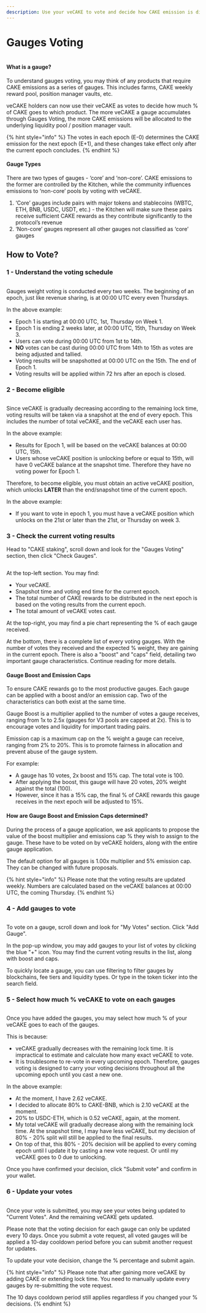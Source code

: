```yaml
---
description: Use your veCAKE to vote and decide how CAKE emission is distributed
---
```


# Gauges Voting

<figure><img src="../../../.gitbook/assets/image (2).png" alt=""><figcaption></figcaption></figure>

#### What is a gauge?

To understand gauges voting, you may think of any products that require CAKE emissions as a series of gauges. This includes farms, CAKE weekly reward pool, position manager vaults, etc.

veCAKE holders can now use their veCAKE as votes to decide how much % of CAKE goes to which product. The more veCAKE a gauge accumulates through Gauges Voting, the more CAKE emissions will be allocated to the underlying liquidity pool / position manager vault.

{% hint style="info" %}
The votes in each epoch (E-0) determines the CAKE emission for the next epoch (E+1), and these changes take effect only after the current epoch concludes.
{% endhint %}

#### Gauge Types

There are two types of gauges - ‘core’ and ‘non-core’. CAKE emissions to the former are controlled by the Kitchen, while the community influences emissions to ‘non-core’ pools by voting with veCAKE.&#x20;

1. ‘Core’ gauges include pairs with major tokens and stablecoins (WBTC, ETH, BNB, USDC, USDT, etc.) - the Kitchen will make sure these pairs receive sufficient CAKE rewards as they contribute significantly to the protocol’s revenue
2. ‘Non-core’ gauges represent all other gauges not classified as ‘core’ gauges

## How to Vote?

### 1 - Understand the voting schedule

<figure><img src="../../../.gitbook/assets/image (1) (1).png" alt=""><figcaption></figcaption></figure>

Gauges weight voting is conducted every two weeks. The beginning of an epoch, just like revenue sharing, is at 00:00 UTC every even Thursdays.

In the above example:

* Epoch 1 is starting at 00:00 UTC, 1st, Thursday on Week 1.
* Epoch 1 is ending 2 weeks later, at 00:00 UTC, 15th, Thursday on Week 3.
* Users can vote during 00:00 UTC from 1st to 14th.
* **NO** votes can be cast during 00:00 UTC from 14th to 15th as votes are being adjusted and tallied.
* Voting results will be snapshotted at 00:00 UTC on the 15th. The end of Epoch 1.
* Voting results will be applied within 72 hrs after an epoch is closed.

### 2 - Become eligible

<figure><img src="../../../.gitbook/assets/image (1) (1).png" alt=""><figcaption></figcaption></figure>

Since veCAKE is gradually decreasing according to the remaining lock time, voting results will be taken via a snapshot at the end of every epoch. This includes the number of total veCAKE, and the veCAKE each user has.

In the above example:

* Results for Epoch 1, will be based on the veCAKE balances at 00:00 UTC, 15th.
* Users whose veCAKE position is unlocking before or equal to 15th, will have 0 veCAKE balance at the snapshot time. Therefore they have no voting power for Epoch 1.

Therefore, to become eligible, you must obtain an active veCAKE position, which unlocks **LATER** than the end/snapshot time of the current epoch.&#x20;

In the above example:

* If you want to vote in epoch 1, you must have a veCAKE position which unlocks on the 21st or later than the 21st, or Thursday on week 3.

### 3 - Check the current voting results

Head to "CAKE staking", scroll down and look for the "Gauges Voting" section, then click "Check Gauges".

<figure><img src="../../../.gitbook/assets/image (2) (1).png" alt=""><figcaption></figcaption></figure>

At the top-left section. You may find:

* Your veCAKE.
* Snapshot time and voting end time for the current epoch.
* The total number of CAKE rewards to be distributed in the next epoch is based on the voting results from the current epoch.
* The total amount of veCAKE votes cast.

At the top-right, you may find a pie chart representing the % of each gauge received.

At the bottom, there is a complete list of every voting gauges. With the number of votes they received and the expected % weight, they are gaining in the current epoch. There is also a "boost" and "caps" field, detailing two important gauge characteristics. Continue reading for more details.

#### Gauge Boost and Emission Caps

To ensure CAKE rewards go to the most productive gauges. Each gauge can be applied with a boost and/or an emission cap. Two of the characteristics can both exist at the same time.

Gauge Boost is a multiplier applied to the number of votes a gauge receives, ranging from 1x to 2.5x (gauges for V3 pools are capped at 2x). This is to encourage votes and liquidity for important trading pairs.

Emission cap is a maximum cap on the % weight a gauge can receive, ranging from 2% to 20%. This is to promote fairness in allocation and prevent abuse of the gauge system.

For example:

* A gauge has 10 votes, 2x boost and 15% cap. The total vote is 100.&#x20;
* After applying the boost, this gauge will have 20 votes, 20% weight against the total (100).
* However, since it has a 15% cap, the final % of CAKE rewards this gauge receives in the next epoch will be adjusted to 15%.

#### How are Gauge Boost and Emission Caps determined?

During the process of a gauge application, we ask applicants to propose the value of the boost multiplier and emissions cap % they wish to assign to the gauge. These have to be voted on by veCAKE holders, along with the entire gauge application.&#x20;

The default option for all gauges is 1.00x multiplier and 5% emission cap. They can be changed with future proposals.

{% hint style="info" %}
Please note that the voting results are updated weekly. Numbers are calculated based on the veCAKE balances at 00:00 UTC, the coming Thursday.  &#x20;
{% endhint %}

### 4 - Add gauges to vote

<figure><img src="../../../.gitbook/assets/image (3).png" alt=""><figcaption></figcaption></figure>

To vote on a gauge, scroll down and look for "My Votes" section. Click "Add Gauge".

In the pop-up window, you may add gauges to your list of votes by clicking the blue "+" icon. You may find the current voting results in the list, along with boost and caps.

To quickly locate a gauge, you can use filtering to filter gauges by blockchains, fee tiers and liquidity types. Or type in the token ticker into the search field.

### 5 - Select how much % veCAKE to vote on each gauges

<figure><img src="../../../.gitbook/assets/image (5).png" alt=""><figcaption></figcaption></figure>

Once you have added the gauges, you may select how much % of your veCAKE goes to each of the gauges.

This is because:

* veCAKE gradually decreases with the remaining lock time. It is impractical to estimate and calculate how many exact veCAKE to vote.
* It is troublesome to re-vote in every upcoming epoch. Therefore, gauges voting is designed to carry your voting decisions throughout all the upcoming epoch until you cast a new one.

In the above example:

* At the moment, I have 2.62 veCAKE.
* I decided to allocate 80% to CAKE-BNB, which is 2.10 veCAKE at the moment.
* 20% to USDC-ETH, which is 0.52 veCAKE, again, at the moment.
* My total veCAKE will gradually decrease along with the remaining lock time. At the snapshot time, I may have less veCAKE, but my decision of 80% - 20% split will still be applied to the final results.
* On top of that, this 80% - 20% decision will be applied to every coming epoch until I update it by casting a new vote request. Or until my veCAKE goes to 0 due to unlocking.

Once you have confirmed your decision, click "Submit vote" and confirm in your wallet.

### 6 - Update your votes

<figure><img src="../../../.gitbook/assets/image (6).png" alt=""><figcaption></figcaption></figure>

Once your vote is submitted, you may see your votes being updated to "Current Votes". And the remaining veCAKE gets updated.

Please note that the voting decision for each gauge can only be updated every 10 days. Once you submit a vote request, all voted gauges will be applied a 10-day cooldown period before you can submit another request for updates.

To update your vote decision, change the % percentage and submit again.

{% hint style="info" %}
Please note that after gaining more veCAKE by adding CAKE or extending lock time. You need to manually update every gauges by re-submitting the vote request.

The 10 days cooldown period still applies regardless if you changed your % decisions.
{% endhint %}
